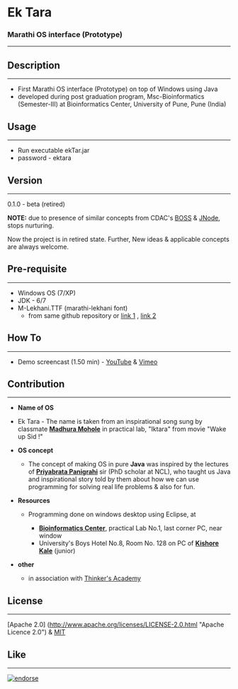 # Ek Tara

### Marathi OS interface (Prototype)
   
---------------------------------------

## Description
---------------------------------------

- First Marathi OS interface (Prototype) on top of Windows using Java
- developed during post graduation program, Msc-Bioinformatics (Semester-III) at Bioinformatics Center, University of Pune, Pune (India)

## Usage
---------------------------------------

- Run executable ekTar.jar
- password - ektara

## Version
---------------------------------------

0.1.0 - beta (retired)

**NOTE:** due to presence of similar concepts from CDAC's [BOSS](http://bosslinux.in/ "(Bharat Operating System Solutions")  &  [JNode](http://www.jnode.org/ "Java New Operating System Design Effort"), stops nurturing.

Now the project is in retired state. Further, New ideas & applicable concepts are always welcome.


## Pre-requisite
---------------------------------------

- Windows OS (7/XP)
- JDK - 6/7
- M-Lekhani.TTF (marathi-lekhani font)
  - from same github repository or [link 1](http://www.oocities.org/sathaye3767/fonts.htm "Download Marathi Lekhani font") ,  [link 2](http://www.angelfire.com/pop/top4/fonts/ "Download Marathi Lekhani font")


## How To
---------------------------------------

  - Demo screencast (1.50 min) - [YouTube](http://youtu.be/m8Ujw2ju5ok "Ek Tara-Marathi OS interface-Prototype") &  [Vimeo](https://vimeo.com/78602458 "Ek Tara- Marathi OS interface- Prototype")



## Contribution
---------------------------------------

- **Name of OS**
 - Ek Tara - The name is taken from an inspirational song sung by classmate  [**Madhura Mohole**](http://www.linkedin.com/pub/madhura-mohole/33/545/a05 "Linkedin") in practical lab, "Iktara" from movie "Wake up Sid !"

- **OS concept**
  - The concept of making OS in pure **Java** was inspired by the lectures of [**Priyabrata Panigrahi**](http://www.linkedin.com/pub/priyabrata-panigrahi/18/219/316 "Linkedin") sir (PhD scholar at NCL), who taught us Java and inspirational story told by them about how we can use programming for solving real life problems & also for fun.
  
- **Resources**  
  - Programming  done on windows desktop using Eclipse, at
  
      - [**Bioinformatics Center**](http://117.239.43.116/index.html "Homepage"), practical Lab No.1, last corner PC, near window
      - University's Boys Hotel No.8, Room No. 128 on PC of [**Kishore Kale**](http://www.linkedin.com/pub/kishor-kale/58/836/b73 "Linkedin") (junior)

- **other**
  - in association with [Thinker's Academy](http://thinkersacademy.weebly.com/ "Homepage")

## License
---------------------------------------

[Apache 2.0] (http://www.apache.org/licenses/LICENSE-2.0.html "Apache Licence 2.0") & [MIT](http://opensource.org/licenses/MIT)


## Like
---------------------------------------

[![endorse](https://api.coderwall.com/sagarnikam123/endorsecount.png)](https://coderwall.com/sagarnikam123)